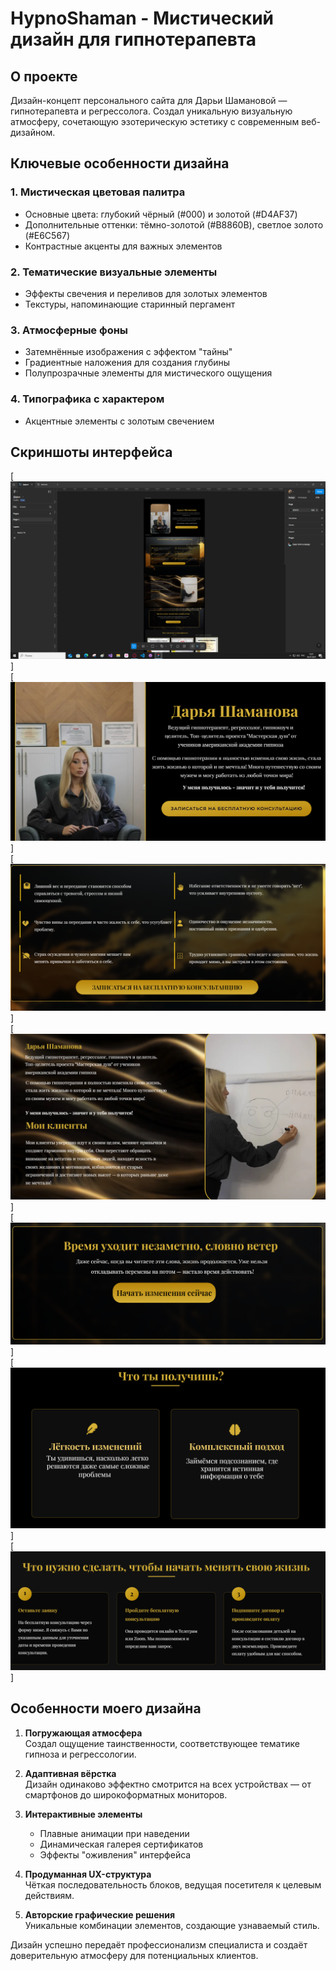 # HypnoShaman - Мистический дизайн для гипнотерапевта

## О проекте

Дизайн-концепт персонального сайта для Дарьи Шамановой — гипнотерапевта и регрессолога. Создал уникальную визуальную атмосферу, сочетающую эзотерическую эстетику с современным веб-дизайном.

## Ключевые особенности дизайна

### 1. Мистическая цветовая палитра
- Основные цвета: глубокий чёрный (#000) и золотой (#D4AF37)
- Дополнительные оттенки: тёмно-золотой (#B8860B), светлое золото (#E6C567)
- Контрастные акценты для важных элементов

### 2. Тематические визуальные элементы
- Эффекты свечения и переливов для золотых элементов
- Текстуры, напоминающие старинный пергамент

### 3. Атмосферные фоны
- Затемнённые изображения с эффектом "тайны"
- Градиентные наложения для создания глубины
- Полупрозрачные элементы для мистического ощущения

### 4. Типографика с характером
- Акцентные элементы с золотым свечением

## Скриншоты интерфейса

[![Главный экран](preview.PNG)]  
[![Раздел проблем](1.PNG)]  
[![О специалисте](2.PNG)]  
[![Преимущества](3.PNG)]  
[![Дипломы](4.PNG)]  
[![Этапы работы](5.PNG)]  
[![Форма записи](6.PNG)]

## Особенности моего дизайна

1. **Погружающая атмосфера**  
   Создал ощущение таинственности, соответствующее тематике гипноза и регрессологии.

2. **Адаптивная вёрстка**  
   Дизайн одинаково эффектно смотрится на всех устройствах — от смартфонов до широкоформатных мониторов.

3. **Интерактивные элементы**  
   - Плавные анимации при наведении
   - Динамическая галерея сертификатов
   - Эффекты "оживления" интерфейса

4. **Продуманная UX-структура**  
   Чёткая последовательность блоков, ведущая посетителя к целевым действиям.

5. **Авторские графические решения**  
   Уникальные комбинации элементов, создающие узнаваемый стиль.

Дизайн успешно передаёт профессионализм специалиста и создаёт доверительную атмосферу для потенциальных клиентов.
